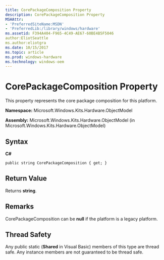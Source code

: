 ```yaml
---
title: CorePackageComposition Property
description: CorePackageComposition Property
MSHAttr:
- 'PreferredSiteName:MSDN'
- 'PreferredLib:/library/windows/hardware'
ms.assetid: F394A404-F965-4C49-AE67-60BE4B5F5046
author:EliotSeattle
ms.author:eliotgra
ms.date: 10/15/2017
ms.topic: article
ms.prod: windows-hardware
ms.technology: windows-oem
---
```


# CorePackageComposition Property


This property represents the core package composition for this platform.

**Namespace:** Microsoft.Windows.Kits.Hardware.ObjectModel

**Assembly:** Microsoft.Windows.Kits.Hardware.ObjectModel (in Microsoft.Windows.Kits.Hardware.ObjectModel)

## <span id="Syntax"></span><span id="syntax"></span><span id="SYNTAX"></span>Syntax


**C#**

`public string CorePackageComposition { get; }`

## <span id="Return_Value"></span><span id="return_value"></span><span id="RETURN_VALUE"></span>Return Value


Returns **string**.

## <span id="Remarks"></span><span id="remarks"></span><span id="REMARKS"></span>Remarks


CorePackageComposition can be **null** if the platform is a legacy platform.

## <span id="Thread_Safety"></span><span id="thread_safety"></span><span id="THREAD_SAFETY"></span>Thread Safety


Any public static (**Shared** in Visual Basic) members of this type are thread safe. Any instance members are not guaranteed to be thread safe.

 

 






